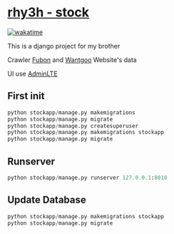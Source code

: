 # [rhy3h - stock](https://rhy3h-stock.herokuapp.com/) 

[![wakatime](https://wakatime.com/badge/github/rhy3h/django-stock.svg)](https://wakatime.com/badge/github/rhy3h/django-stock) 

This is a django project for my brother 

Crawler [Fubon](https://fubon-ebrokerdj.fbs.com.tw/z/zg/zgb/zgb0.djhtm) and [Wantgoo](https://www.wantgoo.com/) Website's data 

UI use [AdminLTE](https://adminlte.io/) 
## First init 
```python
python stockapp/manage.py makemigrations
python stockapp/manage.py migrate
python stockapp/manage.py createsuperuser
python stockapp/manage.py makemigrations stockapp
python stockapp/manage.py migrate
``` 

## Runserver 
```python
python stockapp/manage.py runserver 127.0.0.1:8010
``` 

## Update Database 
```python
python stockapp/manage.py makemigrations stockapp
python stockapp/manage.py migrate
``` 